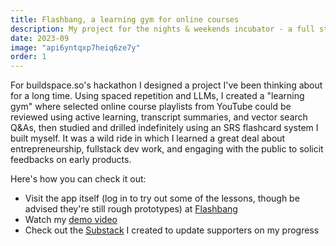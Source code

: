 ```yaml
---
title: Flashbang, a learning gym for online courses
description: My project for the nights & weekends incubator - a full stack application using LLMs and spaced repetition to learn online course content at lightspeed.
date: 2023-09
image: "api6yntqxp7heiq6ze7y"
order: 1
---
```


For buildspace.so's hackathon I designed a project I've been thinking about for a long time. Using spaced repetition and LLMs, I created a "learning gym" where selected online course playlists from YouTube could be reviewed using active learning, transcript summaries, and vector search Q&As, then studied and drilled indefinitely using an SRS flashcard system I built myself. It was a wild ride in which I learned a great deal about entrepreneurship, fullstack dev work, and engaging with the public to solicit feedbacks on early products.

Here's how you can check it out:

- Visit the app itself (log in to try out some of the lessons, though be advised they're still rough prototypes) at [Flashbang](https://flashbang.school)
- Watch my [demo video](https://www.youtube.com/watch?v=UfnOW8psNKk)
- Check out the [Substack](https://www.flashbangapp.substack.com) I created to update supporters on my progress
